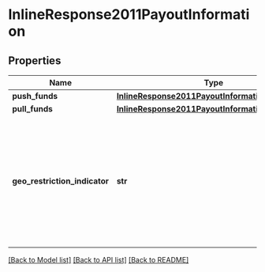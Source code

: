 # InlineResponse2011PayoutInformation

## Properties
Name | Type | Description | Notes
------------ | ------------- | ------------- | -------------
**push_funds** | [**InlineResponse2011PayoutInformationPushFunds**](InlineResponse2011PayoutInformationPushFunds.md) |  | [optional] 
**pull_funds** | [**InlineResponse2011PayoutInformationPullFunds**](InlineResponse2011PayoutInformationPullFunds.md) |  | [optional] 
**geo_restriction_indicator** | **str** | This field indicates if the recipient issuer can accept transactions from the originator country. Possible values:   - &#x60;Y&#x60;   - &#x60;N&#x60;  | [optional] 

[[Back to Model list]](../README.md#documentation-for-models) [[Back to API list]](../README.md#documentation-for-api-endpoints) [[Back to README]](../README.md)


